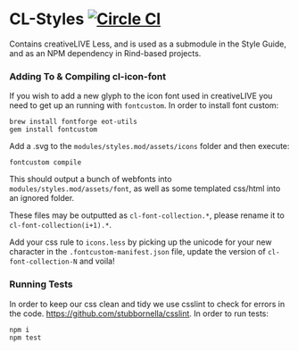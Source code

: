 CL-Styles [![Circle CI](https://circleci.com/gh/creativelive/cl-styles/tree/master.svg?style=svg)](https://circleci.com/gh/creativelive/cl-styles/tree/master)
=========

Contains creativeLIVE Less, and is used as a submodule in the Style Guide, and as an NPM dependency in Rind-based projects.



### Adding To & Compiling cl-icon-font

If you wish to add a new glyph to the icon font used in creativeLIVE you need to get up an running with `fontcustom`. In order to install font custom:

````
brew install fontforge eot-utils
gem install fontcustom
````

Add a .svg to the `modules/styles.mod/assets/icons` folder and then execute:

````
fontcustom compile
````

This should output a bunch of webfonts into `modules/styles.mod/assets/font`, as well as some templated css/html into an ignored folder. 

These files may be outputted as `cl-font-collection.*`, please rename it to `cl-font-collection(i+1).*`. 

Add your css rule to `icons.less` by picking up the unicode for your new character in the `.fontcustom-manifest.json` file, update the version of `cl-font-collection-N` and voila!


### Running Tests

In order to keep our css clean and tidy we use csslint to check for errors in the code. https://github.com/stubbornella/csslint. In order to run tests:

````
npm i
npm test
````
